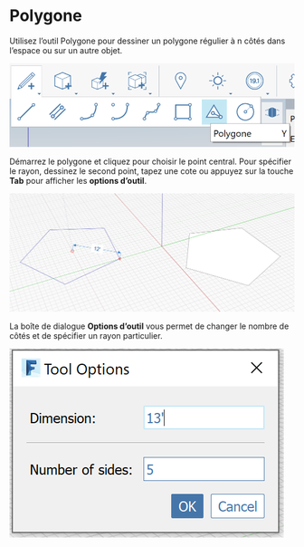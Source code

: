 # Polygone

Utilisez l’outil Polygone pour dessiner un polygone régulier à n côtés dans l’espace ou sur un autre objet.

![](<../.gitbook/assets/image (9) (1).png>)

Démarrez le polygone et cliquez pour choisir le point central. Pour spécifier le rayon, dessinez le second point, tapez une cote ou appuyez sur la touche **Tab** pour afficher les **options d’outil**.

![](<../.gitbook/assets/image (7).png>)

La boîte de dialogue **Options d’outil** vous permet de changer le nombre de côtés et de spécifier un rayon particulier.

![](../.gitbook/assets/image.png)
